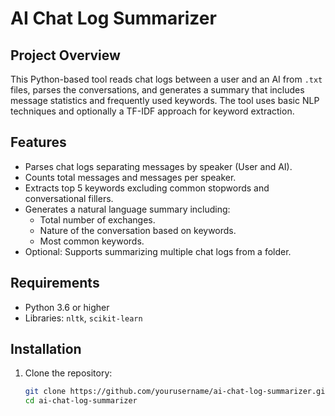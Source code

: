 # AI Chat Log Summarizer

## Project Overview
This Python-based tool reads chat logs between a user and an AI from `.txt` files, parses the conversations, and generates a summary that includes message statistics and frequently used keywords. The tool uses basic NLP techniques and optionally a TF-IDF approach for keyword extraction.

## Features
- Parses chat logs separating messages by speaker (User and AI).
- Counts total messages and messages per speaker.
- Extracts top 5 keywords excluding common stopwords and conversational fillers.
- Generates a natural language summary including:
  - Total number of exchanges.
  - Nature of the conversation based on keywords.
  - Most common keywords.
- Optional: Supports summarizing multiple chat logs from a folder.

## Requirements
- Python 3.6 or higher
- Libraries: `nltk`, `scikit-learn`

## Installation

1. Clone the repository:
   ```bash
   git clone https://github.com/yourusername/ai-chat-log-summarizer.git
   cd ai-chat-log-summarizer
